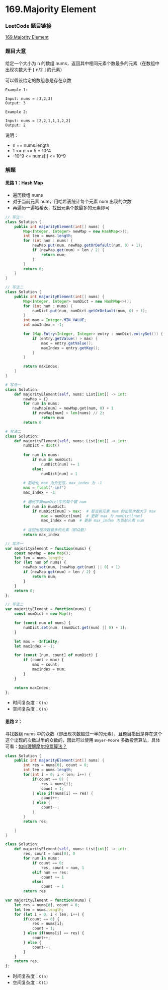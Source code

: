 # 169.Majority Element

### LeetCode 题目链接

[169.Majority Element](https://leetcode.com/problems/majority-element/description/)

### 题目大意

给定一个大小为 n 的数组 nums，返回其中相同元素个数最多的元素（在数组中出现次数大于 ⌊ n/2 ⌋ 的元素）

可以假设给定的数组总是存在众数

```
Example 1:

Input: nums = [3,2,3]
Output: 3

Example 2:

Input: nums = [2,2,1,1,1,2,2]
Output: 2
```

说明：
- n == nums.length
- 1 <= n <= 5 * 10^4
- -10^9 <= nums[i] <= 10^9

### 解题

#### 思路 1：Hash Map

- 遍历数组 nums
- 对于当前元素 num，用哈希表统计每个元素 num 出现的次数
- 再遍历一遍哈希表，找出元素个数最多的元素即可

```java
// 写法一
class Solution {
    public int majorityElement(int[] nums) {
        Map<Integer, Integer> newMap = new HashMap<>();
        int len = nums.length;
        for (int num : nums) {
            newMap.put(num, newMap.getOrDefault(num, 0) + 1);
            if (newMap.get(num) > len / 2) {
                return num;
            }
        }
        return 0; 
    }
}

// 写法二
class Solution {
    public int majorityElement(int[] nums) {
        Map<Integer, Integer> numDict = new HashMap<>();
        for (int num : nums) {
            numDict.put(num, numDict.getOrDefault(num, 0) + 1);
        }
        int max = Integer.MIN_VALUE;
        int maxIndex = -1;

        for (Map.Entry<Integer, Integer> entry : numDict.entrySet()) {
            if (entry.getValue() > max) {
                max = entry.getValue();
                maxIndex = entry.getKey();
            }
        }

        return maxIndex;
    }
}
```
```python
# 写法一
class Solution:
    def majorityElement(self, nums: List[int]) -> int:
        newMap = {}
        for num in nums:
            newMap[num] = newMap.get(num, 0) + 1
            if newMap[num] > len(nums) // 2:
                return num
        return 0

# 写法二
class Solution:
    def majorityElement(self, nums: List[int]) -> int:
        numDict = dict()
        
        for num in nums:
            if num in numDict: 
                numDict[num] += 1  
            else:  
                numDict[num] = 1  
        
        # 初始化 max 为负无穷，max_index 为 -1
        max = float('-inf')
        max_index = -1
        
        # 遍历字典numDict中的每个键 num
        for num in numDict:
            if numDict[num] > max:  # 若当前元素 num 的出现次数大于 max
                max = numDict[num]  # 更新 max 为 numDict[num]
                max_index = num  # 更新 max_index 为当前元素 num
        
        # 返回出现次数最多的元素（即众数）
        return max_index
```
```js
// 写法一
var majorityElement = function(nums) {
    const newMap = new Map();
    let len = nums.length;
    for (let num of nums) {
        newMap.set(num, (newMap.get(num) || 0) + 1)
        if (newMap.get(num) > len / 2) {
            return num;
        }
    }
    return 0;
};

// 写法二
var majorityElement = function(nums) {
    const numDict = new Map();

    for (const num of nums) {
        numDict.set(num, (numDict.get(num) || 0) + 1);
    }

    let max = -Infinity;
    let maxIndex = -1;

    for (const [num, count] of numDict) {
        if (count > max) {
            max = count;
            maxIndex = num;
        }
    }

    return maxIndex;
};
```
- 时间复杂度：`O(n)`
- 空间复杂度：`O(n)`

#### 思路 2：

寻找数组 nums 中的众数（即出现次数超过一半的元素），且题目指出是存在这个这个出现的次数过半的众数的，因此可以使用 `Boyer-Moore` 多数投票算法，具体可看：[如何理解摩尔投票算法？](https://www.zhihu.com/question/49973163/answer/235921864)
```java
class Solution {
    public int majorityElement(int[] nums) {
        int res = nums[0], count = 0;
        int len = nums.length;
        for(int i = 0; i < len; i++) {
            if(count == 0) {
                res = nums[i];
                count = 1;
            } else if(nums[i] == res) {
                count++;
            } else {
                count--;
            }
        }
        return res;

    }
}
```
```python
class Solution:
    def majorityElement(self, nums: List[int]) -> int:
        res, count = nums[0], 0
        for num in nums:
            if count == 0:
                res, count = num, 1
            elif num == res:
                count += 1
            else:
                count -= 1
        return res
```
```js
var majorityElement = function(nums) {
    let res = nums[0], count = 0;
    let len = nums.length;
    for (let i = 0; i < len; i++) {
        if(count == 0) {
            res = nums[i];
            count = 1;
        } else if(nums[i] == res) {
            count++;
        } else {
            count--;
        }
    }
    return res;
};
```

- 时间复杂度：`O(n)`
- 空间复杂度：`O(1)`